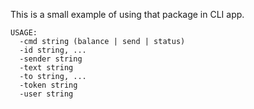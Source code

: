 This is a small example of using that package in CLI app.

```
USAGE:
  -cmd string (balance | send | status)
  -id string, ...
  -sender string
  -text string
  -to string, ...
  -token string
  -user string

```